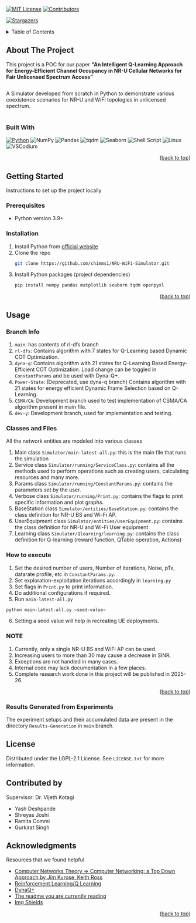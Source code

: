 <!-- Improved compatibility of back to top link: See: https://github.com/othneildrew/Best-README-Template/pull/73 -->
<a name="readme-top"></a>
<!--
*** Thanks for checking out the Best-README-Template. If you have a suggestion
*** that would make this better, please fork the repo and create a pull request
*** or simply open an issue with the tag "enhancement".
*** Don't forget to give the project a star!
*** Thanks again! Now go create something AMAZING! :D
-->



<!-- PROJECT SHIELDS -->
<!--
*** I'm using markdown "reference style" links for readability.
*** Reference links are enclosed in brackets [ ] instead of parentheses ( ).
*** See the bottom of this document for the declaration of the reference variables
*** for contributors-url, forks-url, etc. This is an optional, concise syntax you may use.
*** https://www.markdownguide.org/basic-syntax/#reference-style-links
-->
<!--[![Contributors][contributors-shield]][contributors-url]
[![Forks][forks-shield]][forks-url]
[![Stargazers][stars-shield]][stars-url]
[![Issues][issues-shield]][issues-url]-->
[![MIT License][license-shield]][license-url]
[![Contributors][contributors-shield]][contributors-url]
<!-- [![Forks][forks-shield]][forks-url] -->
[![Stargazers][stars-shield]][stars-url]

<!-- [![LinkedIn][linkedin-shield]][linkedin-url] -->



<!-- PROJECT LOGO -->
<!-- <br />
<div align="center">
  <a href="https://github.com/othneildrew/Best-README-Template">
    <img src="images/logo.png" alt="Logo" width="80" height="80">
  </a>

  <h3 align="center">Best-README-Template</h3>

  <p align="center">
    An awesome README template to jumpstart your projects!
    <br />
    <a href="https://github.com/othneildrew/Best-README-Template"><strong>Explore the docs »</strong></a>
    <br />
    <br />
    <a href="https://github.com/othneildrew/Best-README-Template">View Demo</a>
    ·
    <a href="https://github.com/othneildrew/Best-README-Template/issues">Report Bug</a>
    ·
    <a href="https://github.com/othneildrew/Best-README-Template/issues">Request Feature</a>
  </p>
</div> -->



<!-- TABLE OF CONTENTS -->
<details>
  <summary>Table of Contents</summary>
  <ol>
    <li>
      <a href="#about-the-project">About The Project</a>
      <ul>
        <li><a href="#built-with">Built With</a></li>
      </ul>
    </li>
    <li>
      <a href="#getting-started">Getting Started</a>
      <ul>
        <li><a href="#prerequisites">Prerequisites</a></li>
        <li><a href="#installation">Installation</a></li>
      </ul>
    </li>
    <li><a href="#usage">Usage</a></li>
    <li><a href="#branch-info">Information on git branches</a></li>
    <!-- <li><a href="#roadmap">Roadmap</a></li>
    <li><a href="#contributing">Contributing</a></li> -->
    <li><a href="#license">License</a></li>
    <li><a href="#developed-by">Developed by</a></li>
    <li><a href="#acknowledgments">Acknowledgments</a></li>
  </ol>
</details>



<!-- ABOUT THE PROJECT -->
## About The Project

<!-- [![Product Name Screen Shot][product-screenshot]](https://example.com) -->

This project is a POC for our paper **"An Intelligent Q-Learning Approach for Energy-Efficient Channel Occupancy in NR-U Cellular Networks for Fair Unlicensed Spectrum Access"** 
```
```
A Simulator developed from scratch in Python to demonstrate various coexistence scenarios for NR-U and WiFi topologies in unlicensed spectrum. <br><br>

<!-- <p align="right">(<a href="#readme-top">back to top</a>)</p> -->



### Built With


[![Python][python.com]][python-url]
![NumPy](https://img.shields.io/badge/numpy-%23013243.svg?style=for-the-badge&logo=numpy&logoColor=white)
![Pandas](https://img.shields.io/badge/pandas-%23150458.svg?style=for-the-badge&logo=pandas&logoColor=white)
![tqdm](https://img.shields.io/badge/tqdm-%23FFD43B.svg?style=for-the-badge&logo=python&logoColor=black)
![Seaborn](https://img.shields.io/badge/seaborn-%2300CED1.svg?style=for-the-badge&logoColor=white)
![Shell Script](https://img.shields.io/badge/shell_script-%23121011.svg?style=for-the-badge&logo=gnu-bash&logoColor=white)
![Linux](https://img.shields.io/badge/linux-%23000000.svg?style=for-the-badge&logo=linux&logoColor=white)
![VSCodium](https://img.shields.io/badge/VSCodium-%23007ACC.svg?style=for-the-badge&logo=vscodium&logoColor=white)


<p align="right">(<a href="#readme-top">back to top</a>)</p>



<!-- GETTING STARTED -->
## Getting Started
Instructions to set up the project locally

### Prerequisites

* Python version 3.9+

### Installation

1. Install Python from [official website](https://www.python.org/)
2. Clone the repo
   ```sh
   git clone https://github.com/chimms1/NRU-WiFi-Simulator.git
   ```
3. Install Python packages (project dependencies)
   ```sh
   pip install numpy pandas matplotlib seaborn tqdm openpyxl
   ```

<p align="right">(<a href="#readme-top">back to top</a>)</p>



<!-- USAGE EXAMPLES -->
## Usage

### Branch Info
1. `main`: has contents of rl-dfs branch
2. `rl-dfs`: Contains algorithm with 7 states for Q-Learning based Dynamic COT Optimization.
3. `dyna-q`: Contains algorithm with 21 states for  Q-Learning Based Energy-Efficient COT Optimization. Load change can be toggled in `ConstantParams` and be used with Dyna-Q+.
4. `Power-State`: (Deprecated, use dyna-q branch) Contains algorithm with 21 states for energy efficient Dynamic Frame Selection based on Q-Learning. 
5. `CSMA/CA`: Development branch used to test implementation of CSMA/CA algorithm present in main file.
6. `dev-y`: Development branch, used for implementation and testing.

### Classes and Files
All the network entities are modeled into various classes

1. Main class `Simulator/main-latest-all.py`: this is the main file that runs the simulation
2. Service class `Simulator/running/ServiceClass.py`: contains all the methods used to perform operations such as creating users, calculating resources and many more.
3. Params class `Simulator/running/ConstantParams.py`: contains the parameters set by the user.
4. Verbose class `Simulator/running/Print.py`: contains the flags to print specific information and plot graphs.
5. BaseStation class `Simulator/entities/BaseStation.py`: contains the class definition for NR-U BS and Wi-Fi AP.
6. UserEquipment class `Simulator/entities/UserEquipment.py`: contains the class definition for NR-U and Wi-Fi User equipment
7. Learning class `Simulator/Qlearning/learning.py`: contains the class definition for Q-learning (reward function, QTable operation, Actions)


### How to execute
1. Set the desired number of users, Number of iterations, Noise, pTx, datarate profile, etc in `ConstantParams.py`.
2. Set exploration-exploitation iterations accordingly in `learning.py`
3. Set flags in `Print.py` to print information.
4. Do additional configurations if required.
5. Run `main-latest-all.py`
 ```sh
python main-latest-all.py <seed-value>
 ```
6. Setting a seed value will help in recreating UE deployments.


### NOTE
1. Currently, only a single NR-U BS and WiFi AP can be used.
2. Increasing users to more than 30 may cause a decrease in SINR.
3. Exceptions are not handled in many cases.
4. Internal code may lack documentation in a few places.
5. Complete research work done in this project will be published in 2025-26.

<p align="right">(<a href="#readme-top">back to top</a>)</p>

### Results Generated from Experiments

The experiment setups and their accumulated data are present in the directory `Results-Generation` in `main` branch.


<!-- ROADMAP -->
<!-- ## Roadmap

- [x] Add Changelog
- [x] Add back to top links
- [ ] Add Additional Templates w/ Examples
- [ ] Add "components" document to easily copy & paste sections of the readme
- [ ] Multi-language Support
    - [ ] Chinese
    - [ ] Spanish

See the [open issues](https://github.com/othneildrew/Best-README-Template/issues) for a full list of proposed features (and known issues).

<p align="right">(<a href="#readme-top">back to top</a>)</p> -->



<!-- CONTRIBUTING -->
<!-- ## Contributing

Contributions are what makes the open source community such an amazing place to learn, inspire, and create. Any contributions you make are **greatly appreciated**.

If you have a suggestion that would make this better, please fork the repo and create a pull request. You can also simply open an issue with the tag "enhancement".
Don't forget to give the project a star! Thanks again!

1. Fork the Project
2. Create your Feature Branch (`git checkout -b feature/AmazingFeature`)
3. Commit your Changes (`git commit -m 'Add some AmazingFeature'`)
4. Push to the Branch (`git push origin feature/AmazingFeature`)
5. Open a Pull Request

<p align="right">(<a href="#readme-top">back to top</a>)</p> -->



<!-- LICENSE -->
## License

Distributed under the LGPL-2.1 License. See `LICENSE.txt` for more information.

<!-- <p align="right">(<a href="#readme-top">back to top</a>)</p> -->



<!-- CONTACT -->
## Contributed by

Supervisor: Dr. Vijeth Kotagi
* Yash Deshpande
* Shreyas Joshi
* Ramita Commi
* Gurkirat Singh

<!-- <p align="right">(<a href="#readme-top">back to top</a>)</p> -->



<!-- ACKNOWLEDGMENTS -->
## Acknowledgments

Resources that we found helpful

* [Computer Networks Theory => Computer Networking: a Top Down Approach by Jim Kurose, Keith Ross](https://gaia.cs.umass.edu/kurose_ross/index.php)
* [Reinforcement Learning/Q Learning](https://www.coursera.org/learn/unsupervised-learning-recommenders-reinforcement-learning)
* [DynaQ+](https://notesonai.com/Dyna-Q+-+Planning+and+Learning)
* [The readme you are currently reading](https://github.com/othneildrew/Best-README-Template)
* [Img Shields](https://shields.io)

<p align="right">(<a href="#readme-top">back to top</a>)</p>



<!-- MARKDOWN LINKS & IMAGES -->
<!-- https://www.markdownguide.org/basic-syntax/#reference-style-links -->
[contributors-shield]: https://img.shields.io/github/contributors/Chimms1/NRU-WiFi-Simulator.svg?style=for-the-badge
[contributors-url]: https://github.com/chimms1/NRU-WiFi-Simulator/graphs/contributors
<!-- [forks-shield]: https://img.shields.io/github/forks/othneildrew/Best-README-Template.svg?style=for-the-badge
[forks-url]: https://github.com/othneildrew/Best-README-Template/network/members -->
[stars-shield]: https://img.shields.io/github/stars/Chimms1/NRU-WiFi-Simulator.svg?style=for-the-badge
[stars-url]: https://github.com/chimms1/NRU-WiFi-Simulator/stargazers

[license-shield]: https://img.shields.io/github/license/Chimms1/NRU-WiFi-Simulator.svg?style=for-the-badge
[license-url]: https://github.com/chimms1/NRU-WiFi-Simulator/blob/main/LICENSE.txt
[linkedin-shield]: https://img.shields.io/badge/-LinkedIn-black.svg?style=for-the-badge&logo=linkedin&colorB=555
<!-- [linkedin-url]: https://in.linkedin.com/in/yash-deshpande-410567270 -->



[python.com]: https://img.shields.io/badge/python-3670A0?style=for-the-badge&logo=python&logoColor=ffdd54
[python-url]: https://www.python.org/






[product-screenshot]: images/screenshot.png

